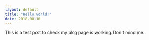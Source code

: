 ```yaml
---
layout: default
title: "Hello world!"
date: 2018-08-30
---
```


This is a test post to check my blog page is working.  Don't mind me.
